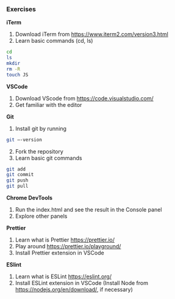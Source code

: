 ### Exercises

**iTerm**

1. Download iTerm from https://www.iterm2.com/version3.html
2. Learn basic commands (cd, ls)

```bash
cd
ls
mkdir
rm -R
touch JS
```

**VSCode**

1. Download VScode from https://code.visualstudio.com/
2. Get familiar with the editor

**Git**

1. Install git by running

```bash
git –-version
```

2. Fork the repository
3. Learn basic git commands

```bash
git add
git commit
git push
git pull
```

**Chrome DevTools**

1. Run the index.html and see the result in the Console panel
2. Explore other panels

**Prettier**

1. Learn what is Prettier https://prettier.io/
2. Play around https://prettier.io/playground/
3. Install Prettier extension in VSCode

**ESlint**

1. Learn what is ESLint https://eslint.org/
2. Install ESLint extension in VSCode (Install Node from https://nodejs.org/en/download/, if necessary)
